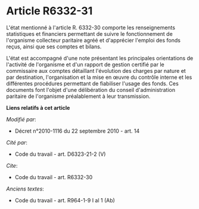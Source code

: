 # Article R6332-31

L'état mentionné à l'article R. 6332-30 comporte les renseignements statistiques et financiers permettant de suivre le
fonctionnement de l'organisme collecteur paritaire agréé et d'apprécier l'emploi des fonds reçus, ainsi que ses comptes et
bilans.

L'état est accompagné d'une note présentant les principales        orientations de l'activité de l'organisme et d'un rapport
de gestion certifié par le commissaire aux comptes détaillant l'évolution des charges par nature et par destination,
l'organisation et la mise en œuvre du contrôle interne et les différentes procédures permettant de fiabiliser l'usage des
fonds. Ces documents font l'objet d'une délibération du conseil d'administration paritaire de l'organisme préalablement à
leur transmission.

**Liens relatifs à cet article**

_Modifié par_:

  - Décret n°2010-1116 du 22 septembre 2010 - art. 14

_Cité par_:

  - Code du travail - art. D6323-21-2 (V)

_Cite_:

  - Code du travail - art. R6332-30

_Anciens textes_:

  - Code du travail - art. R964-1-9 I al 1 (Ab)
